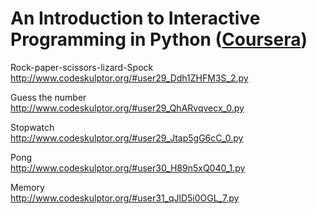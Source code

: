 An Introduction to Interactive Programming in Python ([Coursera](https://www.coursera.org/course/interactivepython))
===============

Rock-paper-scissors-lizard-Spock  
http://www.codeskulptor.org/#user29_Ddh1ZHFM3S_2.py

Guess the number  
http://www.codeskulptor.org/#user29_QhARvqvecx_0.py

Stopwatch  
http://www.codeskulptor.org/#user29_Jtap5gG6cC_0.py

Pong  
http://www.codeskulptor.org/#user30_H89n5xQ040_1.py

Memory  
http://www.codeskulptor.org/#user31_qJlD5i0OGL_7.py
